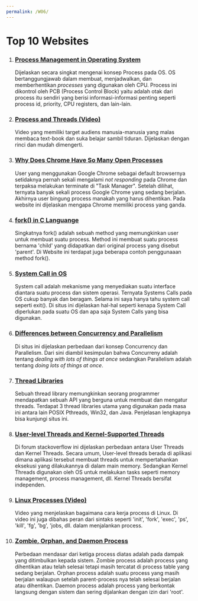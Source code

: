 ```yaml
---
permalink: /W06/
---
```


# Top 10 Websites

1. ### [Process Management in Operating System](https://www.guru99.com/process-management-pcb.html)  
	Dijelaskan secara singkat mengenai konsep Process pada OS. OS bertanggungjawab dalam membuat, menjadwalkan, dan memberhentikan *processes* yang digunakan oleh CPU. Process ini dikontrol oleh PCB (Process Control Block) yaitu adalah otak dari process itu sendiri yang berisi informasi-informasi penting seperti process id, priority, CPU registers, dan lain-lain.

2. ### [Process and Threads (Video)](https://www.youtube.com/watch?v=OrM7nZcxXZU)  
	Video yang memiliki target audiens manusia-manusia yang malas membaca text-book dan suka belajar sambil tiduran. Dijelaskan dengan rinci dan mudah dimengerti.

3. ### [Why Does Chrome Have So Many Open Processes](https://www.howtogeek.com/124218/why-does-chrome-have-so-many-open-processes/)  
	User yang menggunakan Google Chrome sebagai default browsernya setidaknya pernah sekali mengalami *not responding* pada Chrome dan terpaksa melakukan terminate di "Task Manager". Setelah dilihat, ternyata banyak sekali process Google Chrome yang sedang berjalan. Akhirnya user bingung process manakah yang harus dihentikan. Pada website ini dijelaskan mengapa Chrome memiliki process yang ganda.

4. ### [fork() in C Languange](https://www.section.io/engineering-education/fork-in-c-programming-language/)  
	Singkatnya fork() adalah sebuah method yang memungkinkan user untuk membuat suatu process. Method ini membuat suatu process bernama 'child' yang didapatkan dari original process yang disebut 'parent'. Di Website ini terdapat juga beberapa contoh penggunaaan method fork().

5. ### [System Call in OS](https://www.guru99.com/system-call-operating-system.html)  
	System call adalah mekanisme yang menyediakan suatu interface diantara suatu process dan sistem operasi. Ternyata Systems Calls pada OS cukup banyak dan beragam. Selama ini saya hanya tahu system call seperti exit(). Di situs ini dijelaskan hal-hal seperti kenapa System Call diperlukan pada suatu OS dan apa saja System Calls yang bisa digunakan.

6. ### [Differences between Concurrency and Parallelism](https://medium.com/@itIsMadhavan/concurrency-vs-parallelism-a-brief-review-b337c8dac350)
	Di situs ini dijelaskan perbedaan dari konsep Concurrency dan Parallelism. Dari sini diambil kesimpulan bahwa Concurreny adalah tentang *dealing with lots of things at once* sedangkan Parallelism adalah tentang *doing lots of things at once*.

7. ### [Thread Libraries](https://padakuu.com/article/101-thread-libraries)
	Sebuah thread library memungkinkan seorang programmer mendapatkan sebuah API yang berguna untuk membuat dan mengatur threads. Terdapat 3 thread libraries utama yang digunakan pada masa ini antara lain POSIX Pthreads, Win32, dan Java. Penjelasan lengkapnya bisa kunjungi situs ini.

8. ### [User-level Threads and Kernel-Supported Threads](https://stackoverflow.com/questions/15983872/difference-between-user-level-and-kernel-supported-threads)
	Di forum stackoverflow ini dijelaskan perbedaan antara User Threads dan Kernel Threads. Secara umum, User-level threads berada di aplikasi dimana aplikasi tersebut membuat threads untuk mempertahankan eksekusi yang dilakukannya di dalam main memory. Sedangkan Kernel Threads digunakan oleh OS untuk melakukan tasks seperti memory management, process management, dll. Kernel Threads bersifat independen.

9. ### [Linux Processes (Video)](https://www.youtube.com/watch?v=TJzltwv7jJs)
	Video yang menjelaskan bagaimana cara kerja process di Linux. Di video ini juga dibahas peran dari sintaks seperti 'init', 'fork', 'exec', 'ps', 'kill', 'fg', 'bg', 'jobs, dll. dalam menjalankan process.

10. ### [Zombie, Orphan, and Daemon Process](https://www.dronatechnoworld.com/2018/11/what-is-zombie-orphan-and-daemon.html)
	Perbedaan mendasar dari ketiga process diatas adalah pada dampak yang ditimbulkan kepada sistem. Zombie process adalah process yang dihentikan atau telah selesai tetapi masih tercatat di process table yang sedang berjalan. Orphan process adalah suatu process yang masih berjalan walaupun setelah parent-process nya telah selesai berjalan atau dihentikan. Daemon process adalah process yang berkontak langsung dengan sistem dan sering dijalankan dengan izin dari 'root'.
